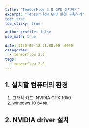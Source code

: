 ```yaml
---
title: "TensorFlow 2.0 GPU 설치하기"
excerpt: "TensorFlow GPU 환경 구축하기"
toc: true
toc_sticky: true

author_profile: false
use_math: true

date: 2020-02-18 21:00:00 -0000
categories: 
  - tensorflow 2.0
tags:
  - tensorflow 2.0
---
```


## 1. 설치할 컴퓨터의 환경

1. 그래픽 카드: NVIDIA GTX 1050
2. windows 10 64bit

## 2. NVIDIA driver 설치

<!--stackedit_data:
eyJoaXN0b3J5IjpbLTEyODMwOTc3OSw3MzA5OTgxMTZdfQ==
-->